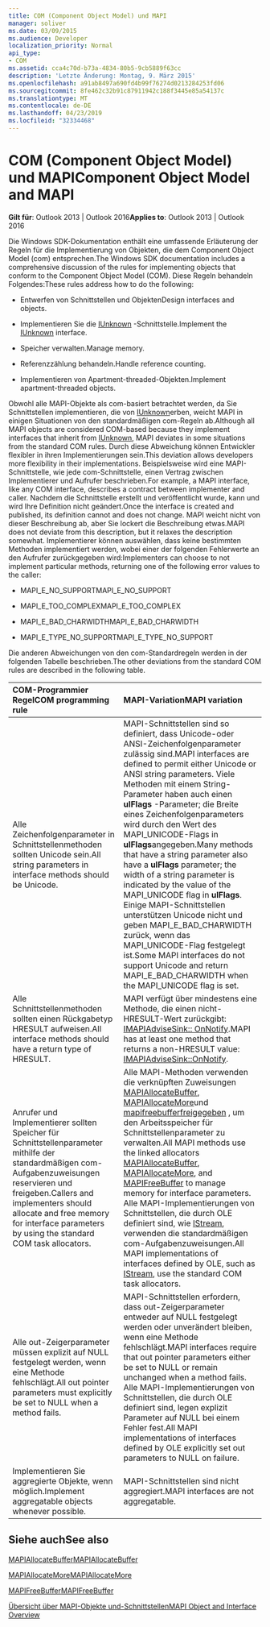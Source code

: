 ```yaml
---
title: COM (Component Object Model) und MAPI
manager: soliver
ms.date: 03/09/2015
ms.audience: Developer
localization_priority: Normal
api_type:
- COM
ms.assetid: cca4c70d-b73a-4834-80b5-9cb5889f63cc
description: 'Letzte Änderung: Montag, 9. März 2015'
ms.openlocfilehash: a91ab8497a690fd4b99f76274d0213284253fd06
ms.sourcegitcommit: 8fe462c32b91c87911942c188f3445e85a54137c
ms.translationtype: MT
ms.contentlocale: de-DE
ms.lasthandoff: 04/23/2019
ms.locfileid: "32334468"
---
```

# <a name="component-object-model-and-mapi"></a><span data-ttu-id="52ddc-103">COM (Component Object Model) und MAPI</span><span class="sxs-lookup"><span data-stu-id="52ddc-103">Component Object Model and MAPI</span></span>

  
  
<span data-ttu-id="52ddc-104">**Gilt für**: Outlook 2013 | Outlook 2016</span><span class="sxs-lookup"><span data-stu-id="52ddc-104">**Applies to**: Outlook 2013 | Outlook 2016</span></span> 
  
<span data-ttu-id="52ddc-105">Die Windows SDK-Dokumentation enthält eine umfassende Erläuterung der Regeln für die Implementierung von Objekten, die dem Component Object Model (com) entsprechen.</span><span class="sxs-lookup"><span data-stu-id="52ddc-105">The Windows SDK documentation includes a comprehensive discussion of the rules for implementing objects that conform to the Component Object Model (COM).</span></span> <span data-ttu-id="52ddc-106">Diese Regeln behandeln Folgendes:</span><span class="sxs-lookup"><span data-stu-id="52ddc-106">These rules address how to do the following:</span></span>
  
- <span data-ttu-id="52ddc-107">Entwerfen von Schnittstellen und Objekten</span><span class="sxs-lookup"><span data-stu-id="52ddc-107">Design interfaces and objects.</span></span>
    
- <span data-ttu-id="52ddc-108">Implementieren Sie die [IUnknown](https://msdn.microsoft.com/library/ms680509%28VS.85%29.aspx) -Schnittstelle.</span><span class="sxs-lookup"><span data-stu-id="52ddc-108">Implement the [IUnknown](https://msdn.microsoft.com/library/ms680509%28VS.85%29.aspx) interface.</span></span> 
    
- <span data-ttu-id="52ddc-109">Speicher verwalten.</span><span class="sxs-lookup"><span data-stu-id="52ddc-109">Manage memory.</span></span>
    
- <span data-ttu-id="52ddc-110">Referenzzählung behandeln.</span><span class="sxs-lookup"><span data-stu-id="52ddc-110">Handle reference counting.</span></span>
    
- <span data-ttu-id="52ddc-111">Implementieren von Apartment-threaded-Objekten.</span><span class="sxs-lookup"><span data-stu-id="52ddc-111">Implement apartment-threaded objects.</span></span>
    
<span data-ttu-id="52ddc-112">Obwohl alle MAPI-Objekte als com-basiert betrachtet werden, da Sie Schnittstellen implementieren, die von [IUnknown](https://msdn.microsoft.com/library/ms680509%28VS.85%29.aspx)erben, weicht MAPI in einigen Situationen von den standardmäßigen com-Regeln ab.</span><span class="sxs-lookup"><span data-stu-id="52ddc-112">Although all MAPI objects are considered COM-based because they implement interfaces that inherit from [IUnknown](https://msdn.microsoft.com/library/ms680509%28VS.85%29.aspx), MAPI deviates in some situations from the standard COM rules.</span></span> <span data-ttu-id="52ddc-113">Durch diese Abweichung können Entwickler flexibler in ihren Implementierungen sein.</span><span class="sxs-lookup"><span data-stu-id="52ddc-113">This deviation allows developers more flexibility in their implementations.</span></span> <span data-ttu-id="52ddc-114">Beispielsweise wird eine MAPI-Schnittstelle, wie jede com-Schnittstelle, einen Vertrag zwischen Implementierer und Aufrufer beschrieben.</span><span class="sxs-lookup"><span data-stu-id="52ddc-114">For example, a MAPI interface, like any COM interface, describes a contract between implementer and caller.</span></span> <span data-ttu-id="52ddc-115">Nachdem die Schnittstelle erstellt und veröffentlicht wurde, kann und wird Ihre Definition nicht geändert.</span><span class="sxs-lookup"><span data-stu-id="52ddc-115">Once the interface is created and published, its definition cannot and does not change.</span></span> <span data-ttu-id="52ddc-116">MAPI weicht nicht von dieser Beschreibung ab, aber Sie lockert die Beschreibung etwas.</span><span class="sxs-lookup"><span data-stu-id="52ddc-116">MAPI does not deviate from this description, but it relaxes the description somewhat.</span></span> <span data-ttu-id="52ddc-117">Implementierer können auswählen, dass keine bestimmten Methoden implementiert werden, wobei einer der folgenden Fehlerwerte an den Aufrufer zurückgegeben wird:</span><span class="sxs-lookup"><span data-stu-id="52ddc-117">Implementers can choose to not implement particular methods, returning one of the following error values to the caller:</span></span> 
  
- <span data-ttu-id="52ddc-118">MAPI_E_NO_SUPPORT</span><span class="sxs-lookup"><span data-stu-id="52ddc-118">MAPI_E_NO_SUPPORT</span></span>
    
- <span data-ttu-id="52ddc-119">MAPI_E_TOO_COMPLEX</span><span class="sxs-lookup"><span data-stu-id="52ddc-119">MAPI_E_TOO_COMPLEX</span></span>
    
- <span data-ttu-id="52ddc-120">MAPI_E_BAD_CHARWIDTH</span><span class="sxs-lookup"><span data-stu-id="52ddc-120">MAPI_E_BAD_CHARWIDTH</span></span>
    
- <span data-ttu-id="52ddc-121">MAPI_E_TYPE_NO_SUPPORT</span><span class="sxs-lookup"><span data-stu-id="52ddc-121">MAPI_E_TYPE_NO_SUPPORT</span></span>
    
<span data-ttu-id="52ddc-122">Die anderen Abweichungen von den com-Standardregeln werden in der folgenden Tabelle beschrieben.</span><span class="sxs-lookup"><span data-stu-id="52ddc-122">The other deviations from the standard COM rules are described in the following table.</span></span>
  
|<span data-ttu-id="52ddc-123">**COM-Programmier Regel**</span><span class="sxs-lookup"><span data-stu-id="52ddc-123">**COM programming rule**</span></span>|<span data-ttu-id="52ddc-124">**MAPI-Variation**</span><span class="sxs-lookup"><span data-stu-id="52ddc-124">**MAPI variation**</span></span>|
|:-----|:-----|
|<span data-ttu-id="52ddc-125">Alle Zeichenfolgenparameter in Schnittstellenmethoden sollten Unicode sein.</span><span class="sxs-lookup"><span data-stu-id="52ddc-125">All string parameters in interface methods should be Unicode.</span></span>  <br/> |<span data-ttu-id="52ddc-126">MAPI-Schnittstellen sind so definiert, dass Unicode-oder ANSI-Zeichenfolgenparameter zulässig sind.</span><span class="sxs-lookup"><span data-stu-id="52ddc-126">MAPI interfaces are defined to permit either Unicode or ANSI string parameters.</span></span> <span data-ttu-id="52ddc-127">Viele Methoden mit einem String-Parameter haben auch einen **ulFlags** -Parameter; die Breite eines Zeichenfolgenparameters wird durch den Wert des MAPI_UNICODE-Flags in **ulFlags**angegeben.</span><span class="sxs-lookup"><span data-stu-id="52ddc-127">Many methods that have a string parameter also have a **ulFlags** parameter; the width of a string parameter is indicated by the value of the MAPI_UNICODE flag in **ulFlags**.</span></span> <span data-ttu-id="52ddc-128">Einige MAPI-Schnittstellen unterstützen Unicode nicht und geben MAPI_E_BAD_CHARWIDTH zurück, wenn das MAPI_UNICODE-Flag festgelegt ist.</span><span class="sxs-lookup"><span data-stu-id="52ddc-128">Some MAPI interfaces do not support Unicode and return MAPI_E_BAD_CHARWIDTH when the MAPI_UNICODE flag is set.</span></span>  <br/> |
|<span data-ttu-id="52ddc-129">Alle Schnittstellenmethoden sollten einen Rückgabetyp HRESULT aufweisen.</span><span class="sxs-lookup"><span data-stu-id="52ddc-129">All interface methods should have a return type of HRESULT.</span></span>  <br/> |<span data-ttu-id="52ddc-130">MAPI verfügt über mindestens eine Methode, die einen nicht-HRESULT-Wert zurückgibt: [IMAPIAdviseSink:: OnNotify](imapiadvisesink-onnotify.md).</span><span class="sxs-lookup"><span data-stu-id="52ddc-130">MAPI has at least one method that returns a non-HRESULT value: [IMAPIAdviseSink::OnNotify](imapiadvisesink-onnotify.md).</span></span>  <br/> |
|<span data-ttu-id="52ddc-131">Anrufer und Implementierer sollten Speicher für Schnittstellenparameter mithilfe der standardmäßigen com-Aufgabenzuweisungen reservieren und freigeben.</span><span class="sxs-lookup"><span data-stu-id="52ddc-131">Callers and implementers should allocate and free memory for interface parameters by using the standard COM task allocators.</span></span>  <br/> |<span data-ttu-id="52ddc-132">Alle MAPI-Methoden verwenden die verknüpften Zuweisungen [MAPIAllocateBuffer](mapiallocatebuffer.md), [MAPIAllocateMore](mapiallocatemore.md)und [mapifreebufferfreigegeben](mapifreebuffer.md) , um den Arbeitsspeicher für Schnittstellenparameter zu verwalten.</span><span class="sxs-lookup"><span data-stu-id="52ddc-132">All MAPI methods use the linked allocators [MAPIAllocateBuffer](mapiallocatebuffer.md), [MAPIAllocateMore](mapiallocatemore.md), and [MAPIFreeBuffer](mapifreebuffer.md) to manage memory for interface parameters.</span></span> <span data-ttu-id="52ddc-133">Alle MAPI-Implementierungen von Schnittstellen, die durch OLE definiert sind, wie [IStream](https://msdn.microsoft.com/library/aa380034%28VS.85%29.aspx), verwenden die standardmäßigen com-Aufgabenzuweisungen.</span><span class="sxs-lookup"><span data-stu-id="52ddc-133">All MAPI implementations of interfaces defined by OLE, such as [IStream](https://msdn.microsoft.com/library/aa380034%28VS.85%29.aspx), use the standard COM task allocators.</span></span>  <br/> |
|<span data-ttu-id="52ddc-134">Alle out-Zeigerparameter müssen explizit auf NULL festgelegt werden, wenn eine Methode fehlschlägt.</span><span class="sxs-lookup"><span data-stu-id="52ddc-134">All out pointer parameters must explicitly be set to NULL when a method fails.</span></span>  <br/> |<span data-ttu-id="52ddc-135">MAPI-Schnittstellen erfordern, dass out-Zeigerparameter entweder auf NULL festgelegt werden oder unverändert bleiben, wenn eine Methode fehlschlägt.</span><span class="sxs-lookup"><span data-stu-id="52ddc-135">MAPI interfaces require that out pointer parameters either be set to NULL or remain unchanged when a method fails.</span></span> <span data-ttu-id="52ddc-136">Alle MAPI-Implementierungen von Schnittstellen, die durch OLE definiert sind, legen explizit Parameter auf NULL bei einem Fehler fest.</span><span class="sxs-lookup"><span data-stu-id="52ddc-136">All MAPI implementations of interfaces defined by OLE explicitly set out parameters to NULL on failure.</span></span>  <br/> |
|<span data-ttu-id="52ddc-137">Implementieren Sie aggregierte Objekte, wenn möglich.</span><span class="sxs-lookup"><span data-stu-id="52ddc-137">Implement aggregatable objects whenever possible.</span></span>  <br/> |<span data-ttu-id="52ddc-138">MAPI-Schnittstellen sind nicht aggregiert.</span><span class="sxs-lookup"><span data-stu-id="52ddc-138">MAPI interfaces are not aggregatable.</span></span>  <br/> |
   
## <a name="see-also"></a><span data-ttu-id="52ddc-139">Siehe auch</span><span class="sxs-lookup"><span data-stu-id="52ddc-139">See also</span></span>



[<span data-ttu-id="52ddc-140">MAPIAllocateBuffer</span><span class="sxs-lookup"><span data-stu-id="52ddc-140">MAPIAllocateBuffer</span></span>](mapiallocatebuffer.md)
  
[<span data-ttu-id="52ddc-141">MAPIAllocateMore</span><span class="sxs-lookup"><span data-stu-id="52ddc-141">MAPIAllocateMore</span></span>](mapiallocatemore.md)
  
[<span data-ttu-id="52ddc-142">MAPIFreeBuffer</span><span class="sxs-lookup"><span data-stu-id="52ddc-142">MAPIFreeBuffer</span></span>](mapifreebuffer.md)


[<span data-ttu-id="52ddc-143">Übersicht über MAPI-Objekte und-Schnittstellen</span><span class="sxs-lookup"><span data-stu-id="52ddc-143">MAPI Object and Interface Overview</span></span>](mapi-object-and-interface-overview.md)

